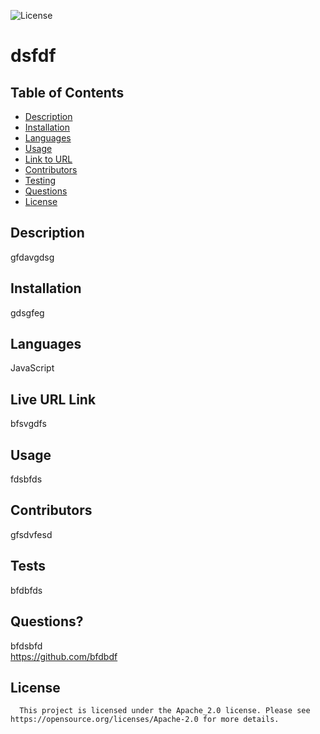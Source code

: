 
  ![License](https://img.shields.io/badge/License-Apache_2.0-blue.svg)
  # dsfdf
  ## Table of Contents
  * [Description](#description)
  * [Installation](#installation)
  * [Languages](#languages)
  * [Usage](#usage)
  * [Link to URL](#live-url-link)
  * [Contributors](#contributors)
  * [Testing](#tests)
  * [Questions](#questions)
  * [License](#license)
  

  ## Description
  gfdavgdsg
  ## Installation
  gdsgfeg
  ## Languages
   JavaScript
  ## Live URL Link
  bfsvgdfs
  ## Usage
  fdsbfds
  ## Contributors
  gfsdvfesd
  ## Tests
  bfdbfds
  ## Questions? 
  bfdsbfd
  <br>
  https://github.com/bfdbdf
  ## License
  
      This project is licensed under the Apache_2.0 license. Please see https://opensource.org/licenses/Apache-2.0 for more details.   
